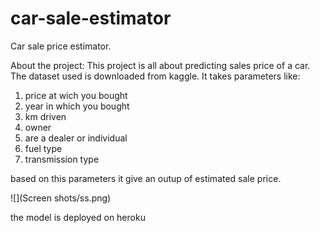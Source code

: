 # car-sale-estimator
Car sale price estimator. 

About the project:
This project is all about predicting sales price of a car. The dataset used is downloaded from kaggle.
It takes parameters like:
1) price at wich you bought
2) year in which you bought
3) km driven 
4) owner
5) are a dealer or individual
6) fuel type
7) transmission type

based on this parameters it give an outup of estimated sale price.

![](Screen shots/ss.png)


the model is deployed on heroku 

